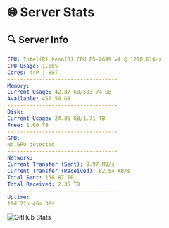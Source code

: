 # 🌐 Server Stats
## 🔍 Server Info
```yaml
CPU: Intel(R) Xeon(R) CPU E5-2699 v4 @ 1290.61GHz
CPU Usage: 1.60%
Cores: 44P | 88T
-----------------------------------
Memory:
Current Usage: 42.87 GB/503.74 GB
Available: 457.50 GB
-----------------------------------
Disk:
Current Usage: 24.86 GB/1.71 TB
Free: 1.60 TB
-----------------------------------
GPU:
No GPU detected
-----------------------------------
Network:
Current Transfer (Sent): 9.97 MB/s
Current Transfer (Received): 82.54 KB/s
Total Sent: 158.87 TB
Total Received: 2.35 TB
-----------------------------------
Uptime:
19d 22h 46m 38s
```
![GitHub Stats](https://img.shields.io/badge/Updated-2025-02-27_21:29:56-blue)